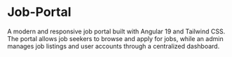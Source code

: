 # Job-Portal
A modern and responsive job portal built with Angular 19 and Tailwind CSS. The portal allows job seekers to browse and apply for jobs, while an admin manages job listings and user accounts through a centralized dashboard.
